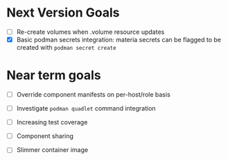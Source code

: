 # Next Version Goals
- [ ] Re-create volumes when .volume resource updates
- [X] Basic podman secrets integration: materia secrets can be flagged to be created with `podman secret create`

# Near term goals
- [ ] Override component manifests on per-host/role basis
- [ ] Investigate `podman quadlet` command integration
- [ ] Increasing test coverage
- [ ] Component sharing
- [ ] Slimmer container image

